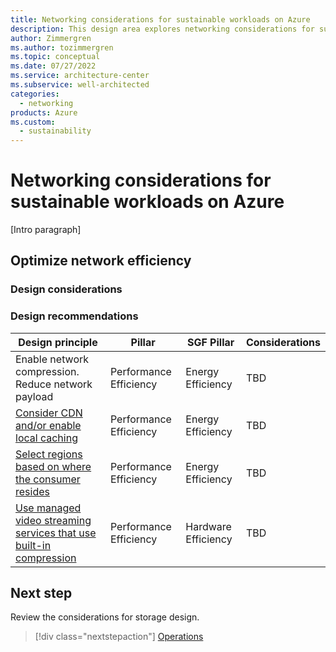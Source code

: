 ```yaml
---
title: Networking considerations for sustainable workloads on Azure
description: This design area explores networking considerations for sustainable workloads on Azure.
author: Zimmergren
ms.author: tozimmergren
ms.topic: conceptual
ms.date: 07/27/2022
ms.service: architecture-center
ms.subservice: well-architected
categories: 
  - networking
products: Azure
ms.custom:
  - sustainability
---
```


# Networking considerations for sustainable workloads on Azure

[Intro paragraph]

## Optimize network efficiency

### Design considerations

### Design recommendations

|Design principle|Pillar|SGF Pillar|Considerations|
|---|---|---|---|
|Enable network compression. Reduce network payload|Performance Efficiency|Energy Efficiency|TBD|
|[Consider CDN and/or enable local caching](/azure/architecture/best-practices/cdn)|Performance Efficiency|Energy Efficiency|TBD|
|[Select regions based on where the consumer resides](/azure/architecture/solution-ideas/articles/move-azure-resources-across-regions)|Performance Efficiency|Energy Efficiency|TBD|
|[Use managed video streaming services that use built-in compression](/azure/media-services/latest/encode-concept)|Performance Efficiency|Hardware Efficiency|TBD|

## Next step

Review the considerations for storage design.

> [!div class="nextstepaction"]
> [Operations](sustainability-storage.md)